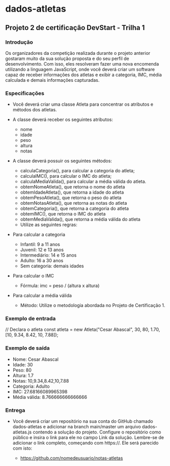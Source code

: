 # dados-atletas

## Projeto 2 de certificação DevStart - Trilha 1

### Introdução

Os organizadores da competição realizada durante o projeto anterior gostaram muito da sua solução proposta e do seu perfil de desenvolvimento. Com isso, eles resolveram fazer uma nova encomenda utilizando a linguagem JavaScript, onde você deverá criar um software capaz de receber informações dos atletas e exibir a categoria, IMC, média calculada e demais informações capturadas.

### Especificações

- Você deverá criar uma classe Atleta para concentrar os atributos e métodos dos atletas.

- A classe deverá receber os seguintes atributos:

  * nome
  * idade
  * peso
  * altura
  * notas

- A classe deverá possuir os seguintes métodos:

  * calculaCategoria(), para calcular a categoria do atleta;
  * calculaIMC(), para calcular o IMC do atleta;
  * calculaMediaValida(), para calcular a média válida do atleta.
  * obtemNomeAtleta(), que retorna o nome do atleta
  * obtemIdadeAtleta(), que retorna a idade do atleta
  * obtemPesoAtleta(), que retorna o peso do atleta
  * obtemNotasAtleta(), que retorna as notas do atleta
  * obtemCategoria(), que retorna a categoria do atleta
  * obtemIMC(), que retorna o IMC do atleta
  * obtemMediaValida(), que retorna a média válida do atleta
  * Utilize as seguintes regras:

- Para calcular a categoria

  * Infantil: 9 a 11 anos
  * Juvenil: 12 e 13 anos
  * Intermediário: 14 e 15 anos
  * Adulto: 16 a 30 anos
  * Sem categoria: demais idades

- Para calcular o IMC

  * Fórmula: imc = peso / (altura x altura)

- Para calcular a média válida

  * Método: Utilize o metodologia abordada no Projeto de Certificação 1.

### Exemplo de entrada

// Declara o atleta
const atleta = new Atleta("Cesar Abascal",
    30, 80, 1.70,
    [10, 9.34, 8.42, 10, 7.88]);

### Exemplo de saída

  * Nome: Cesar Abascal
  * Idade: 30
  * Peso: 80
  * Altura: 1.7
  * Notas: 10,9.34,8.42,10,7.88
  * Categoria: Adulto
  * IMC: 27.68166089965398
  * Média válida: 8.766666666666666
 
 ### Entrega

- Você deverá criar um repositório na sua conta do GitHub chamado dados-atletas e adicionar na branch main/master um arquivo dados-atletas.js contendo a solução do projeto. Configure o repositório como público e insira o link para ele no campo Link da solução. Lembre-se de adicionar o link completo, começando com https://. Ele será parecido com isto:

  * https://github.com/nomedeusuario/notas-atletas
